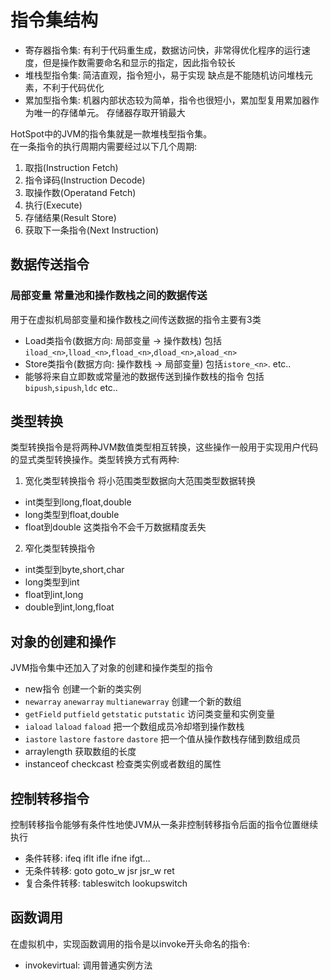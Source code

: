 # 指令集结构 
- 寄存器指令集: 有利于代码重生成，数据访问快，非常得优化程序的运行速度，但是操作数需要命名和显示的指定，因此指令较长
- 堆栈型指令集: 简洁直观，指令短小，易于实现 缺点是不能随机访问堆栈元素，不利于代码优化
- 累加型指令集:  机器内部状态较为简单，指令也很短小，累加型复用累加器作为唯一的存储单元。 存储器存取开销最大

HotSpot中的JVM的指令集就是一款堆栈型指令集。<br/>
在一条指令的执行周期内需要经过以下几个周期:
1. 取指(Instruction Fetch)
2. 指令译码(Instruction Decode)
3. 取操作数(Operatand Fetch)
4. 执行(Execute)
5. 存储结果(Result Store)
6. 获取下一条指令(Next Instruction)

## 数据传送指令
### 局部变量 常量池和操作数栈之间的数据传送
用于在虚拟机局部变量和操作数栈之间传送数据的指令主要有3类
- Load类指令(数据方向: 局部变量 -> 操作数栈) 包括`iload_<n>`,`lload_<n>`,`fload_<n>`,`dload_<n>`,`aload_<n>`
- Store类指令(数据方向: 操作数栈 -> 局部变量) 包括`istore_<n>`. etc..
- 能够将来自立即数或常量池的数据传送到操作数栈的指令 包括`bipush`,`sipush`,`ldc` etc..

## 类型转换 
类型转换指令是将两种JVM数值类型相互转换，这些操作一般用于实现用户代码的显式类型转换操作。类型转换方式有两种:
1. 宽化类型转换指令 将小范围类型数据向大范围类型数据转换 
  - int类型到long,float,double 
  - long类型到float,double
  - float到double
  这类指令不会千万数据精度丢失
2. 窄化类型转换指令
  - int类型到byte,short,char
  - long类型到int
  - float到int,long
  - double到int,long,float

## 对象的创建和操作
JVM指令集中还加入了对象的创建和操作类型的指令
- new指令 创建一个新的类实例
- `newarray` `anewarray` `multianewarray` 创建一个新的数组
- `getField` `putfield` `getstatic` `putstatic` 访问类变量和实例变量
- `iaload` `laload` `faload` 把一个数组成员冷却塔到操作数栈
- `iastore` `lastore` `fastore` `dastore` 把一个值从操作数栈存储到数组成员
- arraylength 获取数组的长度
- instanceof checkcast 检查类实例或者数组的属性

## 控制转移指令
控制转移指令能够有条件性地使JVM从一条非控制转移指令后面的指令位置继续执行
- 条件转移: ifeq iflt ifle ifne ifgt...
- 无条件转移: goto goto_w jsr jsr_w ret
- 复合条件转移: tableswitch lookupswitch

## 函数调用
在虚拟机中，实现函数调用的指令是以invoke开头命名的指令:
- invokevirtual: 调用普通实例方法
